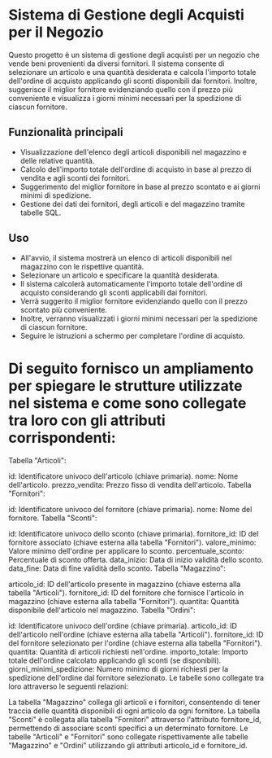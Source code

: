 # Sistema di Gestione degli Acquisti per il Negozio

Questo progetto è un sistema di gestione degli acquisti per un negozio che vende beni provenienti da diversi fornitori. Il sistema consente di selezionare un articolo e una quantità desiderata e calcola l'importo totale dell'ordine di acquisto applicando gli sconti disponibili dai fornitori. Inoltre, suggerisce il miglior fornitore evidenziando quello con il prezzo più conveniente e visualizza i giorni minimi necessari per la spedizione di ciascun fornitore.

## Funzionalità principali

- Visualizzazione dell'elenco degli articoli disponibili nel magazzino e delle relative quantità.
- Calcolo dell'importo totale dell'ordine di acquisto in base al prezzo di vendita e agli sconti dei fornitori.
- Suggerimento del miglior fornitore in base al prezzo scontato e ai giorni minimi di spedizione.
- Gestione dei dati dei fornitori, degli articoli e del magazzino tramite tabelle SQL.

## Uso

- All'avvio, il sistema mostrerà un elenco di articoli disponibili nel magazzino con le rispettive quantità.
- Selezionare un articolo e specificare la quantità desiderata.
- Il sistema calcolerà automaticamente l'importo totale dell'ordine di acquisto considerando gli sconti applicabili dai fornitori.
- Verrà suggerito il miglior fornitore evidenziando quello con il prezzo scontato più conveniente.
- Inoltre, verranno visualizzati i giorni minimi necessari per la spedizione di ciascun fornitore.
- Seguire le istruzioni a schermo per completare l'ordine di acquisto.

# Di seguito fornisco un ampliamento per spiegare le strutture utilizzate nel sistema e come sono collegate tra loro con gli attributi corrispondenti:

Tabella "Articoli":

id: Identificatore univoco dell'articolo (chiave primaria).
nome: Nome dell'articolo.
prezzo_vendita: Prezzo fisso di vendita dell'articolo.
Tabella "Fornitori":

id: Identificatore univoco del fornitore (chiave primaria).
nome: Nome del fornitore.
Tabella "Sconti":

id: Identificatore univoco dello sconto (chiave primaria).
fornitore_id: ID del fornitore associato (chiave esterna alla tabella "Fornitori").
valore_minimo: Valore minimo dell'ordine per applicare lo sconto.
percentuale_sconto: Percentuale di sconto offerta.
data_inizio: Data di inizio validità dello sconto.
data_fine: Data di fine validità dello sconto.
Tabella "Magazzino":

articolo_id: ID dell'articolo presente in magazzino (chiave esterna alla tabella "Articoli").
fornitore_id: ID del fornitore che fornisce l'articolo in magazzino (chiave esterna alla tabella "Fornitori").
quantita: Quantità disponibile dell'articolo nel magazzino.
Tabella "Ordini":

id: Identificatore univoco dell'ordine (chiave primaria).
articolo_id: ID dell'articolo nell'ordine (chiave esterna alla tabella "Articoli").
fornitore_id: ID del fornitore selezionato per l'ordine (chiave esterna alla tabella "Fornitori").
quantita: Quantità di articoli richiesti nell'ordine.
importo_totale: Importo totale dell'ordine calcolato applicando gli sconti (se disponibili).
giorni_minimi_spedizione: Numero minimo di giorni richiesti per la spedizione dell'ordine dal fornitore selezionato.
Le tabelle sono collegate tra loro attraverso le seguenti relazioni:

La tabella "Magazzino" collega gli articoli e i fornitori, consentendo di tener traccia delle quantità disponibili di ogni articolo da ogni fornitore.
La tabella "Sconti" è collegata alla tabella "Fornitori" attraverso l'attributo fornitore_id, permettendo di associare sconti specifici a un determinato fornitore.
Le tabelle "Articoli" e "Fornitori" sono collegate rispettivamente alle tabelle "Magazzino" e "Ordini" utilizzando gli attributi articolo_id e fornitore_id.
